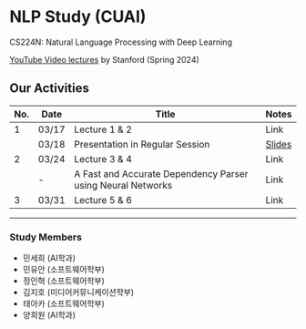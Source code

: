 # NLP Study (CUAI)
CS224N: Natural Language Processing with Deep Learning

[YouTube Video lectures](https://youtube.com/playlist?list=PLoROMvodv4rOaMFbaqxPDoLWjDaRAdP9D&si=r8djSieatiCCatQV) by Stanford (Spring 2024)

## Our Activities

| No.  | Date           | Title                          | Notes                          |
|------|----------------|--------------------------------|--------------------------------|
| 1    | 03/17          | Lecture 1 & 2                                | Link           |
|      | 03/18          | Presentation in Regular Session              | [Slides](https://github.com/hak3601/NLP-CS224n/blob/2f994948fd3238100e6563e37990880841cc964d/pdf/ppt-slides.pdf)
| 2    | 03/24          | Lecture 3 & 4                                               | Link           |
|      | -              | A Fast and Accurate Dependency Parser using Neural Networks | Link           |
| 3    | 03/31          | Lecture 5 & 6                    | Link           |

---
### Study Members
- 민세희	(AI학과)	
- 민유안	(소프트웨어학부)	
- 정인혁	(소프트웨어학부)
- 김지호	(미디어커뮤니케이션학부)	
- 태아카	(소프트웨어학부)
- 양희원	(AI학과)	
